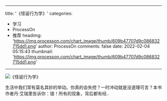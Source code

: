 
---
title: '《怪诞行为学》'
categories: 
 - 学习
 - ProcessOn
 - 推荐
headimg: 'https://img.processon.com/chart_image/thumb/609b47707d9c086832715dd1.png'
author: ProcessOn
comments: false
date: 2022-02-04 05:15:43
thumbnail: 'https://img.processon.com/chart_image/thumb/609b47707d9c086832715dd1.png'
---

<div>   
<img class="thumb" alt="《怪诞行为学》" src="https://img.processon.com/chart_image/thumb/609b47707d9c086832715dd1.png" referrerpolicy="no-referrer">
<p>生活中我们常有莫名其妙的举动。你真的会失控？一时冲动就是没道理可言？本书作者丹·艾瑞里告诉你：错！所有的现象，背后都有经..</p>  
</div>
            